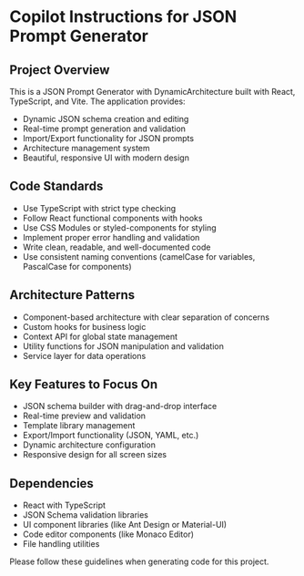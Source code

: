 # Copilot Instructions for JSON Prompt Generator

<!-- Use this file to provide workspace-specific custom instructions to Copilot. For more details, visit https://code.visualstudio.com/docs/copilot/copilot-customization#_use-a-githubcopilotinstructionsmd-file -->

## Project Overview
This is a JSON Prompt Generator with DynamicArchitecture built with React, TypeScript, and Vite. The application provides:

- Dynamic JSON schema creation and editing
- Real-time prompt generation and validation
- Import/Export functionality for JSON prompts
- Architecture management system
- Beautiful, responsive UI with modern design

## Code Standards
- Use TypeScript with strict type checking
- Follow React functional components with hooks
- Use CSS Modules or styled-components for styling
- Implement proper error handling and validation
- Write clean, readable, and well-documented code
- Use consistent naming conventions (camelCase for variables, PascalCase for components)

## Architecture Patterns
- Component-based architecture with clear separation of concerns
- Custom hooks for business logic
- Context API for global state management
- Utility functions for JSON manipulation and validation
- Service layer for data operations

## Key Features to Focus On
- JSON schema builder with drag-and-drop interface
- Real-time preview and validation
- Template library management
- Export/Import functionality (JSON, YAML, etc.)
- Dynamic architecture configuration
- Responsive design for all screen sizes

## Dependencies
- React with TypeScript
- JSON Schema validation libraries
- UI component libraries (like Ant Design or Material-UI)
- Code editor components (like Monaco Editor)
- File handling utilities

Please follow these guidelines when generating code for this project.
